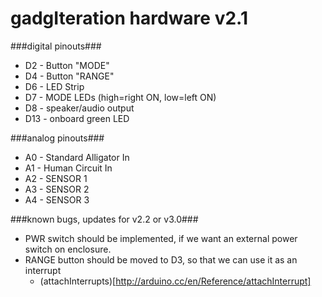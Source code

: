 gadgIteration hardware v2.1
=============

###digital pinouts###

* D2  - Button "MODE"
* D4  - Button "RANGE"
* D6  - LED Strip
* D7  - MODE LEDs (high=right ON, low=left ON)
* D8  - speaker/audio output
* D13 - onboard green LED

###analog pinouts###

* A0 - Standard Alligator In
* A1 - Human Circuit In
* A2 - SENSOR 1
* A3 - SENSOR 2
* A4 - SENSOR 3

###known bugs, updates for v2.2 or v3.0###

* PWR switch should be implemented, if we want an external power switch on enclosure.
* RANGE button should be moved to D3, so that we can use it as an interrupt
  * (attachInterrupts)[http://arduino.cc/en/Reference/attachInterrupt]